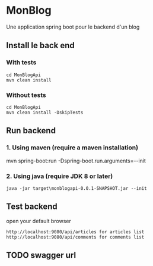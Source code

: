 # MonBlog
Une application spring boot pour le backend d'un blog

## Install le back end
### With tests 
```
cd MonBlogApi
mvn clean install
```
### Without tests
```
cd MonBlogApi
mvn clean install -DskipTests
```
## Run backend
### 1. Using maven (require a maven installation)
mvn spring-boot:run -Dspring-boot.run.arguments=--init
### 2. Using java (require JDK 8 or later)
```
java -jar target\monblogapi-0.0.1-SNAPSHOT.jar --init
```

## Test backend
open your default browser
```
http://localhost:9080/api/articles for articles list
http://localhost:9080/api/comments for comments list
```
## TODO swagger url
 
